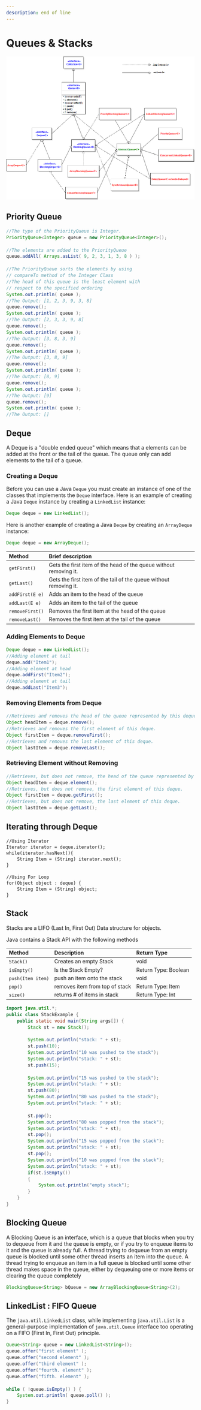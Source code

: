 ```yaml
---
description: end of line
---
```


# Queues & Stacks

![Class Diagram](../../.gitbook/assets/image%20%286%29.png)

## Priority Queue

```java
//The type of the PriorityQueue is Integer.
PriorityQueue<Integer> queue = new PriorityQueue<Integer>();

//The elements are added to the PriorityQueue
queue.addAll( Arrays.asList( 9, 2, 3, 1, 3, 8 ) );

//The PriorityQueue sorts the elements by using 
// compareTo method of the Integer Class
//The head of this queue is the least element with 
// respect to the specified ordering
System.out.println( queue ); 
//The Output: [1, 2, 3, 9, 3, 8]
queue.remove();
System.out.println( queue ); 
//The Output: [2, 3, 3, 9, 8]
queue.remove();
System.out.println( queue ); 
//The Output: [3, 8, 3, 9]
queue.remove();
System.out.println( queue ); 
//The Output: [3, 8, 9]
queue.remove();
System.out.println( queue ); 
//The Output: [8, 9]
queue.remove();
System.out.println( queue ); 
//The Output: [9]
queue.remove();
System.out.println( queue ); 
//The Output: []
```

## Deque

A Deque is a "double ended queue" which means that a elements can be added at the front or the tail of the queue. The queue only can add elements to the tail of a queue.

### Creating a Deque

Before you can use a Java `Deque` you must create an instance of one of the classes that implements the `Deque` interface. Here is an example of creating a Java `Deque` instance by creating a `LinkedList` instance:

```java
Deque deque = new LinkedList();
```

Here is another example of creating a Java `Deque` by creating an `ArrayDeque` instance:

```java
Deque deque = new ArrayDeque();
```

| Method | Brief description |
| :--- | :--- |
| `getFirst()` | Gets the first item of the head of the queue without removing it. |
| `getLast()` | Gets the first item of the tail of the queue without removing it. |
| `addFirst(E e)` | Adds an item to the head of the queue |
| `addLast(E e)` | Adds an item to the tail of the queue |
| `removeFirst()` | Removes the first item at the head of the queue |
| `removeLast()` | Removes the first item at the tail of the queue |

### Adding Elements to Deque

```java
Deque deque = new LinkedList();
//Adding element at tail
deque.add("Item1");
//Adding element at head
deque.addFirst("Item2");
//Adding element at tail
deque.addLast("Item3");
```

### Removing Elements from Deque

```java
//Retrieves and removes the head of the queue represented by this deque
Object headItem = deque.remove();
//Retrieves and removes the first element of this deque.
Object firstItem = deque.removeFirst();
//Retrieves and removes the last element of this deque.
Object lastItem = deque.removeLast();
```

### Retrieving Element without Removing

```java
//Retrieves, but does not remove, the head of the queue represented by this deque
Object headItem = deque.element();
//Retrieves, but does not remove, the first element of this deque.
Object firstItem = deque.getFirst();
//Retrieves, but does not remove, the last element of this deque.
Object lastItem = deque.getLast();
```

## Iterating through Deque

```text
//Using Iterator
Iterator iterator = deque.iterator();
while(iterator.hasNext(){
    String Item = (String) iterator.next();
}

//Using For Loop
for(Object object : deque) {
    String Item = (String) object;
}
```

## Stack

Stacks are a LIFO \(Last In, First Out\) Data structure for objects.

Java contains a Stack API with the following methods

| Method | Description | Return Type |
| :--- | :--- | :--- |
| `Stack()` | Creates an empty Stack | void |
| `isEmpty()` | Is the Stack Empty? | Return Type: Boolean |
| `push(Item item)` | push an item onto the stack | void |
| `pop()` | removes item from top of stack | Return Type: Item |
| `size()` | returns \# of items in stack | Return Type: Int |

```java
import java.util.*;
public class StackExample {
    public static void main(String args[]) {
        Stack st = new Stack();

        System.out.println("stack: " + st);
        st.push(10);
        System.out.println("10 was pushed to the stack");
        System.out.println("stack: " + st);
        st.push(15);

        System.out.println("15 was pushed to the stack");
        System.out.println("stack: " + st);
        st.push(80);
        System.out.println("80 was pushed to the stack");
        System.out.println("stack: " + st);

        st.pop();
        System.out.println("80 was popped from the stack");
        System.out.println("stack: " + st);
        st.pop();
        System.out.println("15 was popped from the stack");
        System.out.println("stack: " + st);
        st.pop();
        System.out.println("10 was popped from the stack");
        System.out.println("stack: " + st);
        if(st.isEmpty())
        {
            System.out.println("empty stack");
        }
    }
}
```

## Blocking Queue

A Blocking Queue is an interface, which is a queue that blocks when you try to dequeue from it and the queue is empty, or if you try to enqueue items to it and the queue is already full. A thread trying to dequeue from an empty queue is blocked until some other thread inserts an item into the queue. A thread trying to enqueue an item in a full queue is blocked until some other thread makes space in the queue, either by dequeuing one or more items or clearing the queue completely

```java
BlockingQueue<String> bQueue = new ArrayBlockingQueue<String>(2);
```

## LinkedList : FIFO Queue

The `java.util.LinkedList` class, while implementing `java.util.List` is a general-purpose implementation of `java.util.Queue` interface too operating on a FIFO \(First In, First Out\) principle.

```java
Queue<String> queue = new LinkedList<String>();
queue.offer("first element" );
queue.offer("second element" );
queue.offer("third element" );
queue.offer("fourth. element" );
queue.offer("fifth. element" );

while ( !queue.isEmpty() ) {
    System.out.println( queue.poll() );
}
```

